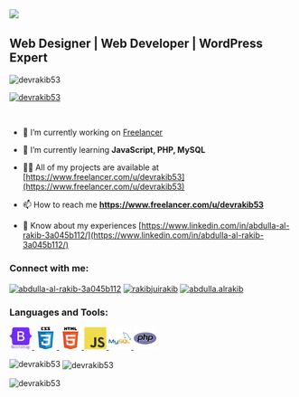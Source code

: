 <img src="https://media.licdn.com/dms/image/v2/D5616AQGyWpuXf49FXg/profile-displaybackgroundimage-shrink_350_1400/profile-displaybackgroundimage-shrink_350_1400/0/1726075050889?e=1732147200&v=beta&t=8p9vJ9q9u4LP77X7CRDyGMMSpYpJfyx1KyqJgvit5Kw">

<h2 align="">Web Designer | Web Developer | WordPress Expert</h2>

<p align="left"> <img src="https://komarev.com/ghpvc/?username=devrakib53&label=Profile%20views&color=0e75b6&style=flat" alt="devrakib53" /> </p>

<p align="left"> <a href="https://github.com/ryo-ma/github-profile-trophy"><img src="https://github-profile-trophy.vercel.app/?username=devrakib53" alt="devrakib53" /></a> </p>

<p align="left"> <a href="https://twitter.com/" target="blank"><img src="https://img.shields.io/twitter/follow/?logo=twitter&style=for-the-badge" alt="" /></a> </p>

- 🔭 I’m currently working on [Freelancer](https://www.freelancer.com/u/devrakib53)

- 🌱 I’m currently learning **JavaScript, PHP, MySQL**

- 👨‍💻 All of my projects are available at [https://www.freelancer.com/u/devrakib53](https://www.freelancer.com/u/devrakib53)

- 📫 How to reach me **https://www.freelancer.com/u/devrakib53**

- 📄 Know about my experiences [https://www.linkedin.com/in/abdulla-al-rakib-3a045b112/](https://www.linkedin.com/in/abdulla-al-rakib-3a045b112/)

<h3 align="left">Connect with me:</h3>
<p align="left">
<a href="https://linkedin.com/in/abdulla-al-rakib-3a045b112" target="blank"><img align="center" src="https://raw.githubusercontent.com/rahuldkjain/github-profile-readme-generator/master/src/images/icons/Social/linked-in-alt.svg" alt="abdulla-al-rakib-3a045b112" height="30" width="40" /></a>
<a href="https://fb.com/rakibjuirakib" target="blank"><img align="center" src="https://raw.githubusercontent.com/rahuldkjain/github-profile-readme-generator/master/src/images/icons/Social/facebook.svg" alt="rakibjuirakib" height="30" width="40" /></a>
<a href="https://instagram.com/abdulla.alrakib" target="blank"><img align="center" src="https://raw.githubusercontent.com/rahuldkjain/github-profile-readme-generator/master/src/images/icons/Social/instagram.svg" alt="abdulla.alrakib" height="30" width="40" /></a>
</p>

<h3 align="left">Languages and Tools:</h3>
<p align="left"> <a href="https://getbootstrap.com" target="_blank" rel="noreferrer"> <img src="https://raw.githubusercontent.com/devicons/devicon/master/icons/bootstrap/bootstrap-plain-wordmark.svg" alt="bootstrap" width="40" height="40"/> </a> <a href="https://www.w3schools.com/css/" target="_blank" rel="noreferrer"> <img src="https://raw.githubusercontent.com/devicons/devicon/master/icons/css3/css3-original-wordmark.svg" alt="css3" width="40" height="40"/> </a> <a href="https://www.w3.org/html/" target="_blank" rel="noreferrer"> <img src="https://raw.githubusercontent.com/devicons/devicon/master/icons/html5/html5-original-wordmark.svg" alt="html5" width="40" height="40"/> </a> <a href="https://developer.mozilla.org/en-US/docs/Web/JavaScript" target="_blank" rel="noreferrer"> <img src="https://raw.githubusercontent.com/devicons/devicon/master/icons/javascript/javascript-original.svg" alt="javascript" width="40" height="40"/> </a> <a href="https://www.mysql.com/" target="_blank" rel="noreferrer"> <img src="https://raw.githubusercontent.com/devicons/devicon/master/icons/mysql/mysql-original-wordmark.svg" alt="mysql" width="40" height="40"/> </a> <a href="https://www.php.net" target="_blank" rel="noreferrer"> <img src="https://raw.githubusercontent.com/devicons/devicon/master/icons/php/php-original.svg" alt="php" width="40" height="40"/> </a> </p>

<p><img align="left" src="https://github-readme-stats.vercel.app/api/top-langs?username=devrakib53&show_icons=true&locale=en&layout=compact" alt="devrakib53" /></p>

<p>&nbsp;<img align="center" src="https://github-readme-stats.vercel.app/api?username=devrakib53&show_icons=true&locale=en" alt="devrakib53" /></p>

<p><img align="center" src="https://scontent-atl3-1.xx.fbcdn.net/v/t1.15752-9/457716999_547690121253623_1017089672664934309_n.png?_nc_cat=107&ccb=1-7&_nc_sid=0024fc&_nc_eui2=AeG-Mu0zRjWffGP1n5y-XRvJYgDHS0zIJ6tiAMdLTMgnq1ChT-hruU3BwLo7_FTxpuhCQdJmEYVhlrajKc0E_pSM&_nc_ohc=BgFSU8lU6YYQ7kNvgG1yx6R&_nc_ad=z-m&_nc_cid=0&_nc_ht=scontent-atl3-1.xx&_nc_gid=AOzs1fPpcpbN7Y_TcNoby_Q&oh=03_Q7cD1QH7zEge33zGBEp9E_S272kCoOb4iW2ZIAdGkt6Y-7HhJA&oe=6710F6E4" alt="devrakib53" /></p>
